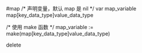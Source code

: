 #map
/* 声明变量，默认 map 是 nil */
var map_variable map[key_data_type]value_data_type

/* 使用 make 函数 */
map_variable := make(map[key_data_type]value_data_type)

delete 